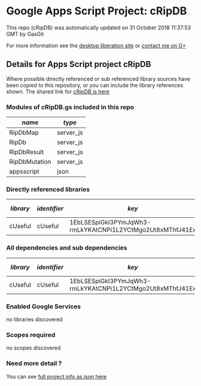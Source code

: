 # Google Apps Script Project: cRipDB
This repo (cRipDB) was automatically updated on 31 October 2018 11:37:53 GMT by GasGit

For more information see the [desktop liberation site](http://ramblings.mcpher.com/Home/excelquirks/drivesdk/gettinggithubready "desktop liberation") or [contact me on G+](https://plus.google.com/+BruceMcpherson "Bruce McPherson - GDE")
## Details for Apps Script project cRipDB
Where possible directly referenced or sub referenced library sources have been copied to this repository, or you can include the library references shown. 
The shared link for [cRipDB is here](https://script.google.com/d/1H6jyNqh7ZPO356OM42KBoXg16eyrr0o1vSztE-l-HbZjKZ-N4s6hUoUb/edit?usp=sharing "open in the GAS IDE")

### Modules of cRipDB.gs included in this repo
*name*|*type*
--- | --- 
RipDbMap| server_js
RipDb| server_js
RipDbResult| server_js
RipDbMutation| server_js
appsscript| json
### Directly referenced libraries
*library*|*identifier*|*key*|*version*|*dev mode*|*source*|
--- | --- | --- | --- | --- | --- 
cUseful| cUseful|1EbLSESpiGkI3PYmJqWh3-rmLkYKAtCNPi1L2YCtMgo2Ut8xMThfJ41Ex|25|no|[here](libraries/cUseful "library source")
### All dependencies and sub dependencies
*library*|*identifier*|*key*|*version*|*dev mode*|*source*|
--- | --- | --- | --- | --- | --- 
cUseful| cUseful|1EbLSESpiGkI3PYmJqWh3-rmLkYKAtCNPi1L2YCtMgo2Ut8xMThfJ41Ex|25|no|[here](libraries/cUseful "library source")
### Enabled Google Services
no libraries discovered
### Scopes required
no scopes discovered
### Need more detail ?
You can see [full project info as json here](info.json)
